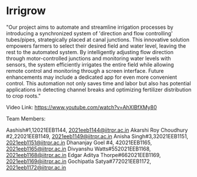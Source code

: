 # Irrigrow

"Our project aims to automate and streamline irrigation processes by introducing a synchronized system of 'direction and flow controlling' tubes/pipes, strategically placed at canal junctions. This innovative solution empowers farmers to select their desired field and water level, leaving the rest to the automated system. By intelligently adjusting flow direction through motor-controlled junctions and monitoring water levels with sensors, the system efficiently irrigates the entire field while allowing remote control and monitoring through a screen interface. Future enhancements may include a dedicated app for even more convenient control. This automation not only saves time and labor but also has potential applications in detecting channel breaks and optimizing fertilizer distribution to crop roots."

Video Link: https://www.youtube.com/watch?v=AhXlBfXMy80

Team Members:

Aashish#1,12021EEB1144, 2021eeb1144@iitrpr.ac.in
Akarshi Roy Choudhury #2,22021EEB1149, 2021eeb1149@iitrpr.ac.in
Anisha Singh#3,32021EEB1151, 2021eeb1151@iitrpr.ac.in
Dhananjay Goel #4, 42021EEB1165, 2021eeb1165@iitrpr.ac.in
Divyanshu Watts#552021EEB1168, 2021eeb1168@iitrpr.ac.in
Edgar Aditya Thorpe#662021EEB1169, 2021eeb1169@iitrpr.ac.in
Gochipatla Satya#772021EEB1172, 2021eeb1172@iitrpr.ac.in
